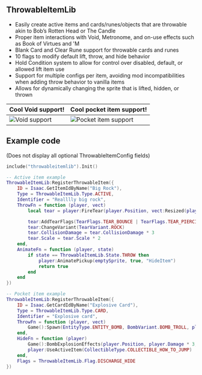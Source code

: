 ## ThrowableItemLib
- Easily create active items and cards/runes/objects that are throwable akin to Bob’s Rotten Head or The Candle
- Proper item interactions with Void, Metronome, and on-use effects such as Book of Virtues and 'M
- Blank Card and Clear Rune support for throwable cards and runes
- 10 flags to modify default lift, throw, and hide behavior
- Hold Condition system to allow for control over disabled, default, or allowed lift item use
- Support for multiple configs per item, avoiding mod incompatibilities when adding throw behavior to vanilla items
- Allows for dynamically changing the sprite that is lifted, hidden, or thrown

| Cool Void support!  | Cool pocket item support! |
| ------------- | ------------- |
| ![Void support](https://file.garden/Z6WcLcheFD8ZldqK/ex1.gif)  | ![Pocket item support](https://file.garden/Z6WcLcheFD8ZldqK/ex2) |
## Example code
(Does not display all optional ThrowableItemConfig fields)
```lua
include("throwableitemlib").Init()

-- Active item example
ThrowableItemLib:RegisterThrowableItem({
    ID = Isaac.GetItemIdByName("Big Rock"),
    Type = ThrowableItemLib.Type.ACTIVE,
    Identifier = "Realllly big rock",
    ThrowFn = function (player, vect)
        local tear = player:FireTear(player.Position, vect:Resized(player.ShotSpeed * 10))

        tear:AddTearFlags(TearFlags.TEAR_BOUNCE | TearFlags.TEAR_PIERCING)
        tear:ChangeVariant(TearVariant.ROCK)
        tear.CollisionDamage = tear.CollisionDamage * 3
        tear.Scale = tear.Scale * 2
    end,
    AnimateFn = function (player, state)
        if state == ThrowableItemLib.State.THROW then
            player:AnimatePickup(emptySprite, true, "HideItem")
            return true
        end
    end
})

-- Pocket item example
ThrowableItemLib:RegisterThrowableItem({
    ID = Isaac.GetCardIdByName("Explosive Card"),
    Type = ThrowableItemLib.Type.CARD,
    Identifier = "Explosive card",
    ThrowFn = function (player, vect)
        Game():Spawn(EntityType.ENTITY_BOMB, BombVariant.BOMB_TROLL, player.Position, vect:Resized(20), player, 0, math.max(Random(), 1))
    end,
    HideFn = function (player)
        Game():BombExplosionEffects(player.Position, player.Damage * 3, player:GetBombFlags(), nil, player, 2)
        player:UseActiveItem(CollectibleType.COLLECTIBLE_HOW_TO_JUMP)
    end,
    Flags = ThrowableItemLib.Flag.DISCHARGE_HIDE
})
```
